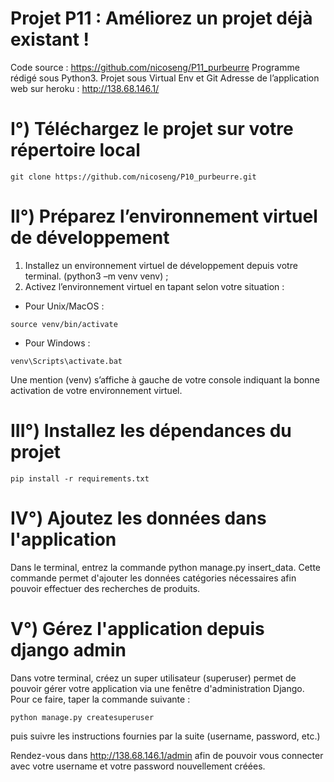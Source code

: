 # Projet P11 : Améliorez un projet déjà existant !

Code source : https://github.com/nicoseng/P11_purbeurre
Programme rédigé sous Python3. Projet sous Virtual Env et Git 
Adresse de l’application web sur heroku : http://138.68.146.1/

# I°) Téléchargez le projet sur votre répertoire local

```
git clone https://github.com/nicoseng/P10_purbeurre.git
```

# II°) Préparez l’environnement virtuel de développement

1.  Installez un environnement virtuel de développement depuis votre terminal. (python3 –m venv venv) ;
2.  Activez l’environnement virtuel en tapant selon votre situation :
- Pour Unix/MacOS :  
```
source venv/bin/activate
```
- Pour Windows : 
```
venv\Scripts\activate.bat
```

Une mention (venv) s’affiche à gauche de votre console indiquant la bonne activation de votre environnement virtuel.

# III°) Installez les dépendances du projet

```
pip install -r requirements.txt
```
# IV°) Ajoutez les données dans l'application

Dans le terminal, entrez la commande python manage.py insert_data. 
Cette commande permet d'ajouter les données catégories nécessaires afin pouvoir effectuer des recherches de produits.

# V°) Gérez l'application depuis django admin

Dans votre terminal, créez un super utilisateur (superuser) permet de pouvoir gérer votre application via une fenêtre d'administration Django. Pour ce faire, taper la commande suivante :
```
python manage.py createsuperuser
```
puis suivre les instructions fournies par la suite (username, password, etc.) 

Rendez-vous dans http://138.68.146.1/admin afin de pouvoir vous connecter avec votre username et votre password nouvellement créées.